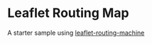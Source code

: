 # Leaflet Routing Map

A starter sample using [leaflet-routing-machine](https://www.liedman.net/leaflet-routing-machine/)